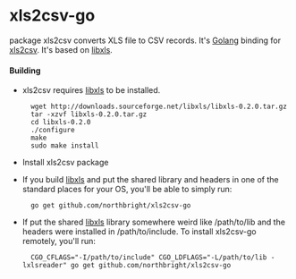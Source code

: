 # xls2csv-go

package xls2csv converts XLS file to CSV records. It's [Golang](https://golang.org) binding for [xls2csv](https://github.com/northbright/xls2csv). It's based on [libxls](http://libxls.sourceforge.net/).

#### Building
* xls2csv requires [libxls](http://libxls.sourceforge.net/) to be installed.

        wget http://downloads.sourceforge.net/libxls/libxls-0.2.0.tar.gz
        tar -xzvf libxls-0.2.0.tar.gz
        cd libxls-0.2.0
        ./configure
        make
        sudo make install 

*  Install xls2csv package

  * If you build [libxls](http://libxls.sourceforge.net/) and put the shared library and headers in one of the standard places for your OS, you'll be able to simply run:

          go get github.com/northbright/xls2csv-go

  * If put the shared [libxls](http://libxls.sourceforge.net/) library somewhere weird like /path/to/lib and the headers were installed in /path/to/include. To install xls2csv-go remotely, you'll run:

          CGO_CFLAGS="-I/path/to/include" CGO_LDFLAGS="-L/path/to/lib -lxlsreader" go get github.com/northbright/xls2csv-go

